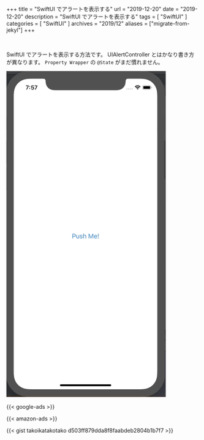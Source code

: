 +++
title =  "SwiftUI でアラートを表示する"
url = "2019-12-20"
date = "2019-12-20"
description = "SwiftUI でアラートを表示する"
tags = [
    "SwiftUI"
]
categories = [
    "SwiftUI"
]
archives = "2019/12"
aliases = ["migrate-from-jekyl"]
+++

<br>

SwiftUI でアラートを表示する方法です。
UIAlertController とはかなり書き方が異なります。
`Property Wrapper` の `@State` がまだ慣れません。


![ShowAlert](1.gif)

<!-- Google Ads -->
{{< google-ads >}}

<!-- Amazon Ads -->
{{< amazon-ads >}}

{{< gist takoikatakotako d503ff879dda8f8faabdeb2804b1b7f7 >}}
